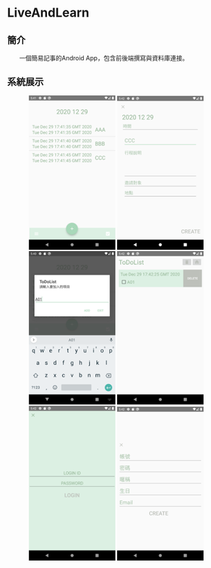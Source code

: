 # LiveAndLearn
## 簡介
&emsp;&emsp;一個簡易記事的Android App，包含前後端撰寫與資料庫連接。

## 系統展示
<div align="center">
<img src=https://github.com/inorihayuri7240/JDaily/blob/main/system%20picture/schedule.png width=200/> <img src=https://github.com/inorihayuri7240/JDaily/blob/main/system%20picture/schedule_2.png width=200/> <img src=https://github.com/inorihayuri7240/JDaily/blob/main/system%20picture/to%20do%20list.png width=200/> <img src=https://github.com/inorihayuri7240/JDaily/blob/main/system%20picture/to%20do%20list_2.png width=200/>
</div>
<div align="center">
<img src=https://github.com/inorihayuri7240/JDaily/blob/main/system%20picture/login.png width=200/> <img src=https://github.com/inorihayuri7240/JDaily/blob/main/system%20picture/register.png width=200/>
</div>
